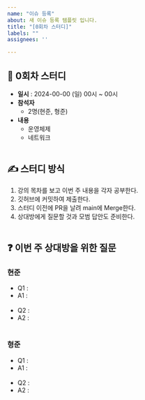 ```yaml
---
name: "이슈 등록"
about: 새 이슈 등록 템플릿 입니다.
title: "[0회차 스터디]"
labels: ""
assignees: ''

---
```


## 🚀 0회차 스터디
- **일시** : 2024-00-00 (일) 00시 ~ 00시 
- **참석자**
   - 2명(현준, 형준)
- **내용** 
   - 운영체제
   - 네트워크
<br><br>
## ✍️ 스터디 방식
1. 강의 목차를 보고 이번 주 내용을 각자 공부한다.
2. 깃허브에 커밋하여 제출한다.
3. 스터디 이전에 PR을 날려 main에 Merge한다.
4. 상대방에게 질문할 것과 모범 답안도 준비한다.
<br><br>

## ❓ 이번 주 상대방을 위한 질문

### 현준
- Q1 : 
- A1 :
<br><br>
- Q2 :
- A2 :
<br><br>


### 형준
- Q1 :
- A1 :
<br><br>
- Q2 : 
- A2 : 
<br><br>



